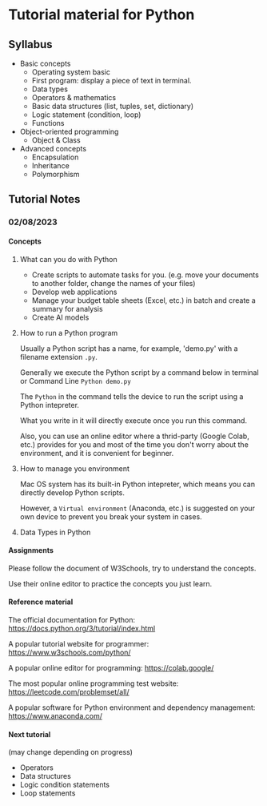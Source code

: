 # Tutorial material for Python

## Syllabus

- Basic concepts
  - Operating system basic
  - First program: display a piece of text in terminal.
  - Data types
  - Operators & mathematics
  - Basic data structures (list, tuples, set, dictionary)
  - Logic statement (condition, loop)
  - Functions
- Object-oriented programming
  - Object & Class
- Advanced concepts
    - Encapsulation
    - Inheritance
    - Polymorphism

  
## Tutorial Notes
### 02/08/2023

#### Concepts

1. What can you do with Python
    - Create scripts to automate tasks for you. (e.g. move your documents to another folder, change the names of your files)
    - Develop web applications
    - Manage your budget table sheets (Excel, etc.) in batch and create a summary for analysis
    - Create AI models

   
2. How to run a Python program

   Usually a Python script has a name, for example, 'demo.py' with a filename extension ``.py``.
   
   Generally we execute the Python script by a command below in terminal or Command Line
   ```Python demo.py```
   
   The ``Python`` in the command tells the device to run the script using a Python intepreter.

   What you write in it will directly execute once you run this command.

   Also, you can use an online editor where a thrid-party (Google Colab, etc.) provides for you and most of the time you don't worry about the environment, and it is convenient for beginner.
   
3. How to manage you environment
   
   Mac OS system has its built-in Python intepreter, which means you can directly develop Python scripts.

   However, a ``Virtual environment`` (Anaconda, etc.) is suggested on your own device to prevent you break your system in cases.
   
4. Data Types in Python



#### Assignments

Please follow the document of W3Schools, try to understand the concepts.

Use their online editor to practice the concepts you just learn.



#### Reference material

The official documentation for Python:
https://docs.python.org/3/tutorial/index.html

A popular tutorial website for programmer:
https://www.w3schools.com/python/

A popular online editor for programming:
https://colab.google/

The most popular online programming test website:
https://leetcode.com/problemset/all/

A popular software for Python environment and dependency management:
https://www.anaconda.com/


#### Next tutorial 

(may change depending on progress)

- Operators
- Data structures
- Logic condition statements
- Loop statements

